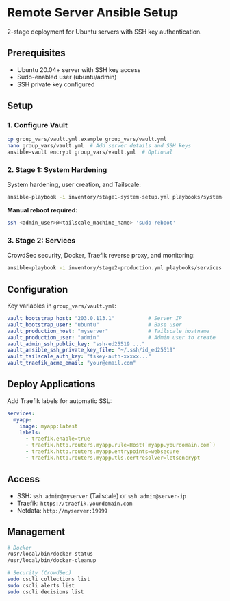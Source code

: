 # Remote Server Ansible Setup

2-stage deployment for Ubuntu servers with SSH key authentication.

## Prerequisites

- Ubuntu 20.04+ server with SSH key access
- Sudo-enabled user (ubuntu/admin)
- SSH private key configured

## Setup

### 1. Configure Vault

```bash
cp group_vars/vault.yml.example group_vars/vault.yml
nano group_vars/vault.yml  # Add server details and SSH keys
ansible-vault encrypt group_vars/vault.yml  # Optional
```

### 2. Stage 1: System Hardening

System hardening, user creation, and Tailscale:

```bash
ansible-playbook -i inventory/stage1-system-setup.yml playbooks/system-setup.yml
```

**Manual reboot required:**
```bash
ssh <admin_user>@<tailscale_machine_name> 'sudo reboot'
```

### 3. Stage 2: Services

CrowdSec security, Docker, Traefik reverse proxy, and monitoring:

```bash
ansible-playbook -i inventory/stage2-production.yml playbooks/services.yml
```

## Configuration

Key variables in `group_vars/vault.yml`:

```yaml
vault_bootstrap_host: "203.0.113.1"           # Server IP
vault_bootstrap_user: "ubuntu"                # Base user
vault_production_host: "myserver"             # Tailscale hostname
vault_production_user: "admin"                # Admin user to create
vault_admin_ssh_public_key: "ssh-ed25519 ..."
vault_ansible_ssh_private_key_file: "~/.ssh/id_ed25519"
vault_tailscale_auth_key: "tskey-auth-xxxxx..."
vault_traefik_acme_email: "your@email.com"
```

## Deploy Applications

Add Traefik labels for automatic SSL:

```yaml
services:
  myapp:
    image: myapp:latest
    labels:
      - traefik.enable=true
      - traefik.http.routers.myapp.rule=Host(`myapp.yourdomain.com`)
      - traefik.http.routers.myapp.entrypoints=websecure
      - traefik.http.routers.myapp.tls.certresolver=letsencrypt
```

## Access

- SSH: `ssh admin@myserver` (Tailscale) or `ssh admin@server-ip`
- Traefik: `https://traefik.yourdomain.com`
- Netdata: `http://myserver:19999`

## Management

```bash
# Docker
/usr/local/bin/docker-status
/usr/local/bin/docker-cleanup

# Security (CrowdSec)
sudo cscli collections list
sudo cscli alerts list
sudo cscli decisions list
```
